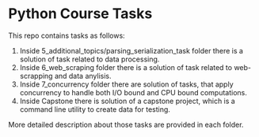 # Python Course Tasks 
This repo contains tasks as follows:
1) Inside 5_additional_topics/parsing_serialization_task folder there is a solution of task related to data processing.
2) Inside 6_web_scraping folder there is a solution of task related to web-scrapping and data anylisis.
3) Inside 7_concurrency folder there are solution of tasks, that apply concurrency to handle both I/O bound and CPU bound computations.
4) Inside Capstone there is solution of a capstone project, which is a command line utility to create data for testing.

More detailed description about those tasks are provided in each folder.

